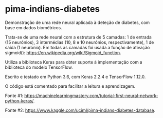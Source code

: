 # pima-indians-diabetes
Demonstração de uma rede neural aplicada à deteção de diabetes, com base em dados biométricos.

Trata-se de uma rede neural com a estrutura de 5 camadas: 1 de entrada (15 neurónios), 3 intermédias (10, 8 e 10 neurónios, respectivamente), 1 de saída (1 neurónio). Em todas as camadas foi usada a função de ativação sigmoid(): https://en.wikipedia.org/wiki/Sigmoid_function.

Utiliza a biblioteca Keras para obter suporte à implementação com a biblioteca do modelo TensorFlow.

Escrito e testado em Python 3.6, com Keras 2.2.4 e TensorFlow 1.12.0.

O código está comentado para facilitar a leitura e aprendizagem.

Fonte #1: https://machinelearningmastery.com/tutorial-first-neural-network-python-keras/.

Fonte #2: https://www.kaggle.com/uciml/pima-indians-diabetes-database.
